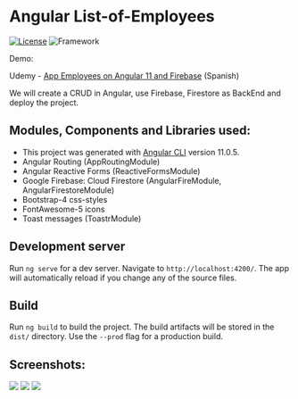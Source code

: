 # Angular List-of-Employees

[![License](http://img.shields.io/:license-mit-blue.svg)](https://github.com/lytves/vue-basic-authentication-example/blob/master/LICENSE)
![Framework](https://img.shields.io/badge/Framework-Angular11-red)

Demo: 

Udemy - [App Employees on Angular 11 and Firebase](https://www.udemy.com/course/app-empleado-angular-firebase/) (Spanish)

We will create a CRUD in Angular, use Firebase, Firestore as BackEnd and deploy the project.

## Modules, Components and Libraries used:
+ This project was generated with [Angular CLI](https://github.com/angular/angular-cli) version 11.0.5.
+ Angular Routing (AppRoutingModule)
+ Angular Reactive Forms (ReactiveFormsModule)
+ Google Firebase: Cloud Firestore (AngularFireModule, AngularFirestoreModule)
+ Bootstrap-4 css-styles
+ FontAwesome-5 icons
+ Toast messages (ToastrModule)

## Development server

Run `ng serve` for a dev server. Navigate to `http://localhost:4200/`. The app will automatically reload if you change any of the source files.

## Build

Run `ng build` to build the project. The build artifacts will be stored in the `dist/` directory. Use the `--prod` flag for a production build.

## Screenshots:

![](img/2.png)
![](img/3.png)
![](img/1.png)

